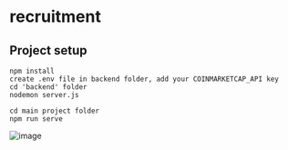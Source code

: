 # recruitment

## Project setup
```
npm install
create .env file in backend folder, add your COINMARKETCAP_API key
cd 'backend' folder
nodemon server.js

cd main project folder
npm run serve
```
![image](https://user-images.githubusercontent.com/78367511/214434435-ea8c440b-ee43-4340-ada8-07c8f796b1fb.png)
